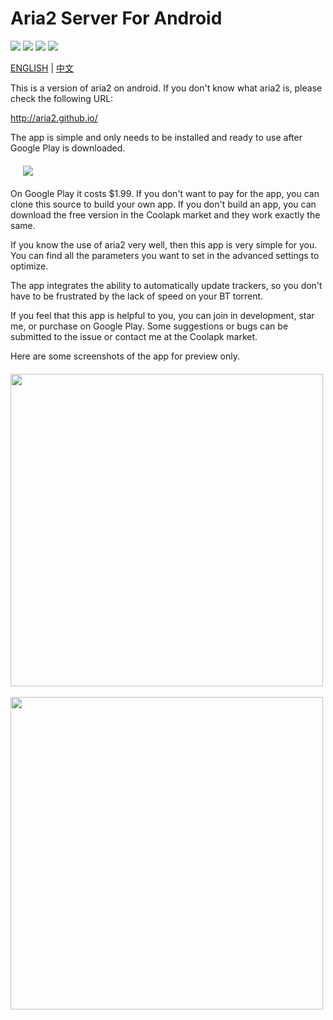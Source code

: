 # Aria2 Server For Android

![](https://travis-ci.org/yahch/aria2c-android-app.svg?branch=master) ![](https://img.shields.io/github/forks/yahch/aria2c-android-app.svg) ![](https://img.shields.io/github/stars/yahch/aria2c-android-app.svg) ![](https://img.shields.io/github/license/yahch/aria2c-android-app.svg)

[ENGLISH](README.md) | [中文](README_zh_cn.md)

This is a version of aria2 on android. If you don't know what aria2 is, please check the following URL:

http://aria2.github.io/

The app is simple and only needs to be installed and ready to use after Google Play is downloaded.

<div class="half" style="margin:20px;">
<a href="https://play.google.com/store/apps/details?id=me.xuzhi.aria2cdroid">
<img src="https://raw.githubusercontent.com/yahch/aria2c-android-app/master/google_play.png" />
</a>
</div>

On Google Play it costs $1.99. If you don't want to pay for the app, you can clone this source to build your own app. If you don't build an app, you can download the free version in the Coolapk market and they work exactly the same.

If you know the use of aria2 very well, then this app is very simple for you. You can find all the parameters you want to set in the advanced settings to optimize.

The app integrates the ability to automatically update trackers, so you don't have to be frustrated by the lack of speed on your BT torrent.

If you feel that this app is helpful to you, you can join in development, star me, or purchase on Google Play. Some suggestions or bugs can be submitted to the issue or contact me at the Coolapk market.

Here are some screenshots of the app for preview only.

<div class="half" style="margin-top:20px;margin-bottom:20px">
<img src="https://raw.githubusercontent.com/yahch/aria2c-android-app/master/screenshots/en_01.png" height="500" />
&nbsp;&nbsp;
<img src="https://raw.githubusercontent.com/yahch/aria2c-android-app/master/screenshots/en_02.png" height="500" />
</div>
